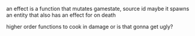 an effect is a function that mutates gamestate, source id
maybe it spawns an entity that also has an effect for on death

higher order functions to cook in damage or is that gonna get ugly?

